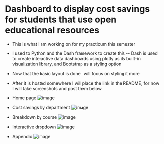 # Dashboard to display cost savings for students that use open educational resources

- This is what I am working on for my practicum this semester
- I used to Python and the Dash framework to create this -- Dash is used to create interactive data dashboards using plotly as its built-in visualization library, and Bootstrap as a styling option
- Now that the basic layout is done I will focus on styling it more
- After it is hosted somewhere I will place the link in the README, for now I will take screenshots and post them below

- Home page
![image](https://github.com/GriffEngel/practicum-dash-app/assets/125166144/8e902c55-b1f8-418b-aa11-5dd25f126670)
- Cost savings by department
![image](https://github.com/GriffEngel/practicum-dash-app/assets/125166144/8b357030-29ac-4e9d-a711-aa7b1dbe2b71)
- Breakdown by course
![image](https://github.com/GriffEngel/practicum-dash-app/assets/125166144/e3ae2ed1-0ae8-4529-a5ff-f68d50f75cf9)
- Interactive dropdown
![image](https://github.com/GriffEngel/practicum-dash-app/assets/125166144/66ff2a48-58fd-4738-a895-034953d12f42)
- Appendix
![image](https://github.com/GriffEngel/practicum-dash-app/assets/125166144/781c8ba7-b81d-4f4b-bd35-ad99fd4d0b46)
